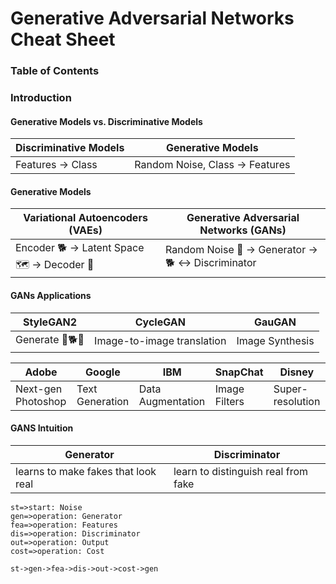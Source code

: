 # Generative Adversarial Networks Cheat Sheet

### Table of Contents

### Introduction

#### Generative Models vs. Discriminative Models

| Discriminative Models        | Generative Models                          |
| ---------------------------- | ------------------------------------------ |
| Features $\rightarrow$ Class | Random Noise, Class $\rightarrow$ Features |

#### Generative Models 

| Variational Autoencoders (VAEs)                              | Generative Adversarial Networks (GANs)                       |
| ------------------------------------------------------------ | ------------------------------------------------------------ |
| Encoder :dog2: $\rightarrow$ Latent Space :world_map: $\rightarrow$ Decoder :poodle: | Random Noise :shit: $\rightarrow$ Generator $\rightarrow$ :dog2: $\longleftrightarrow$ Discriminator |

#### GANs Applications

| StyleGAN2                 | CycleGAN                   | GauGAN          |
| ------------------------- | -------------------------- | --------------- |
| Generate :man::dog2::cat: | Image-to-image translation | Image Synthesis |

| Adobe              | Google          | IBM               | SnapChat      | Disney           |
| ------------------ | --------------- | ----------------- | ------------- | ---------------- |
| Next-gen Photoshop | Text Generation | Data Augmentation | Image Filters | Super-resolution |

#### GANS Intuition

| Generator                           | Discriminator                       |
| ----------------------------------- | ----------------------------------- |
| learns to make fakes that look real | learn to distinguish real from fake |



```flow
st=>start: Noise
gen=>operation: Generator
fea=>operation: Features
dis=>operation: Discriminator
out=>operation: Output
cost=>operation: Cost

st->gen->fea->dis->out->cost->gen
```





